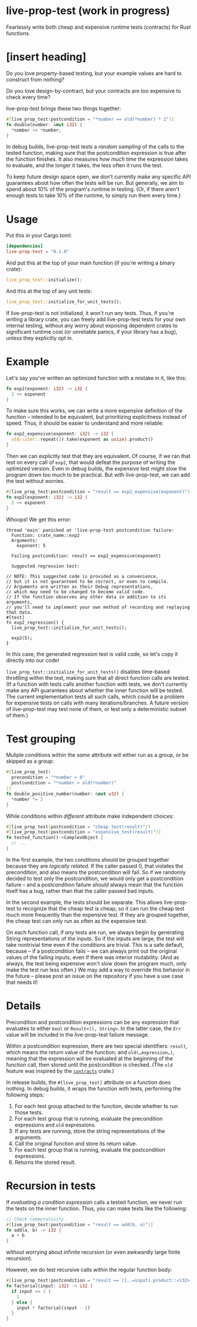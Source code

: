 # live-prop-test (work in progress)

Fearlessly write both cheap and expensive runtime tests (contracts) for Rust functions.

# [insert heading]

Do you love property-based testing, but your example values are hard to construct from nothing?

Do you love design-by-contract, but your contracts are too expensive to check every time?

live-prop-test brings these two things together:

```rust
#[live_prop_test(postcondition = "*number == old(*number) * 2")]
fn double(number: &mut i32) {
  *number += *number;
}
```

In debug builds, live-prop-test tests a *random sampling* of the calls to the tested function, making sure that the postcondition expression is true after the function finishes. It also measures *how much time* the expression takes to evaluate, and the longer it takes, the less often it runs the test.

To keep future design space open, we don't currently make any specific API guarantees about how often the tests will be run. But generally, we aim to spend about 10% of the program's runtime in testing. (Or, if there aren't enough tests to take 10% of the runtime, to simply run them every time.)

# Usage

Put this in your Cargo.toml:

```toml
[dependencies]
live-prop-test = "0.1.0"
```

And put this at the top of your main function (if you're writing a binary crate):

```rust
live_prop_test::initialize();
```

And this at the top of any unit tests:

```rust
live_prop_test::initialize_for_unit_tests();
```

If live-prop-test is not initialized, it won't run any tests. Thus, if you're writing a library crate, you can freely add live-prop-test tests for your own internal testing, without any worry about exposing dependent crates to significant runtime cost (or unreliable panics, if your library has a bug), unless they explicitly opt in.

# Example

Let's say you've written an optimized function with a mistake in it, like this:

```rust
fn exp2(exponent: i32) -> i32 {
  2 << exponent
}
```

To make sure this works, we can write a more expensive definition of the function – intended to be equivalent, but prioritizing explicitness instead of speed. Thus, it should be easier to understand and more reliable:

```rust
fn exp2_expensive(exponent: i32) -> i32 {
  std::iter::repeat(2).take(exponent as usize).product()
}
```

Then we can explicitly test that they are equivalent. Of course, if we ran that test on every call of `exp2`, that would defeat the purpose of writing the optimized version. Even in debug builds, the expensive test might slow the program down too much to be practical. But with live-prop-test, we can add the test without worries.

```rust
#[live_prop_test(postcondition = "result == exp2_expensive(exponent)")]
fn exp2(exponent: i32) -> i32 {
  2 << exponent
}
```

Whoops! We get this error:

```
thread 'main' panicked at 'live-prop-test postcondition failure:
  Function: crate_name::exp2
  Arguments:
    exponent: 5

  Failing postcondition: result == exp2_expensive(exponent)

  Suggested regression test:

// NOTE: This suggested code is provided as a convenience,
// but it is not guaranteed to be correct, or even to compile.
// Arguments are written as their Debug representations,
// which may need to be changed to become valid code.
// If the function observes any other data in addition to its arguments,
// you'll need to implement your own method of recording and replaying that data.
#[test]
fn exp2_regression() {
  live_prop_test::initialize_for_unit_tests();

  exp2(5);
}

```

In this case, the generated regression test is valid code, so let's copy it directly into our code!

`live_prop_test::initialize_for_unit_tests()` disables time-based throttling within the test, making sure that all direct function calls are tested. (If a function with tests calls another function with tests, we don't currently make any API guarantees about whether the inner function will be tested. The current implementation tests all such calls, which could be a problem for expensive tests on calls with many iterations/branches. A future version of live-prop-test may test none of them, or test only a deterministic subset of them.)



# Test grouping


Muliple conditions within the *same* attribute will either run as a group, or be skipped as a group:
```rust
#[live_prop_test(
  precondition = "*number > 0"
  postcondition = "*number > old(*number)"
)]
fn double_positive_number(number: &mut u32) {
  *number *= 2
}
```
While conditions within *different* attribute make independent choices:
```rust
#[live_prop_test(postcondition = "cheap_test(result)")]
#[live_prop_test(postcondition = "expensive_test(result)")]
fn tested_function()->ComplexObject {
  // ...
}
```
In the first example, the two conditions should be grouped together because they are *logically related*. If the caller passed 0, that violates the precondition, and also means the postcondition will fail. So if we randomly decided to test only the postcondition, we would only get a postcondition failure – and a postcondition failure *should* always mean that the function itself has a bug, rather than that the caller passed bad inputs.

In the second example, the tests should be separate. This allows live-prop-test to recognize that the cheap test is cheap, so it can run the cheap test much more frequently than the expensive test. If they are grouped together, the cheap test can only run as often as the expensive test.


On each function call, if *any* tests are run, we always begin by generating String representations of the inputs. So if the inputs are large, the test will take nontrivial time even if the conditions are trivial. This is a safe default, because – if a postcondition fails – we can always print out the original values of the failing inputs, even if there was interior mutability. (And as always, the test being expensive won't slow down the program much, only make the test run less often.) We may add a way to override this behavior in the future – please post an issue on the repository if you have a use case that needs it!

# Details

Precondition and postcondition expressions can be any expression that evaluates to either `bool` or `Result<(), String>`. In the latter case, the `Err` value will be included in the live-prop-test failure message.

Within a postcondition expression, there are two special identifiers: `result`, which means the return value of the function; and `old(…expression…)`, meaning that the expression will be evaluated at the beginning of the function call, then stored until the postcondition is checked. (The `old` feature was inspired by the [`contracts`](https://crates.io/crates/contracts) crate.)

In release builds, the `#[live_prop_test]` attribute on a function does nothing. In debug builds, it wraps the function with tests, performing the following steps:
1. For each test group attached to the function, decide whether to run those tests.
2. For each test group that is running, evaluate the precondition expressions and `old` expressions.
3. If any tests are running, store the string representations of the arguments.
4. Call the original function and store its return value.
5. For each test group that is running, evaluate the postcondition expressions.
6. Returns the stored result.



# Recursion in tests

If *evaluating a condition expression* calls a tested function, we never run the tests on the inner function. Thus, you can make tests like the following:

```rust
// Check commutativity
#[live_prop_test(postcondition = "result == add(b, a)")]
fn add(a, b) -> i32 {
  a + b
}
```

without worrying about infinite recursion (or even awkwardly large finite recursion).

However, we do test recursive calls within the regular function body:

```rust
#[live_prop_test(postcondition = "result == (1..=input).product::<i32>()")]
fn factorial(input: i32) -> i32 {
  if input <= 1 {
    1
  } else {
    input * factorial(input - 1)
  }
}
```





